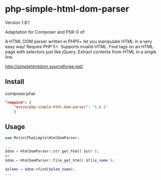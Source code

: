 php-simple-html-dom-parser
==========================

Version 1.8.1

Adaptation for Composer and PSR-0 of:

A HTML DOM parser written in PHP5+ let you manipulate HTML in a very easy way!
Require PHP 5+.
Supports invalid HTML.
Find tags on an HTML page with selectors just like jQuery.
Extract contents from HTML in a single line.

http://simplehtmldom.sourceforge.net/


Install
-------

 composer.phar
```json
"require": {
    "mstzn/php-simple-html-dom-parser": "1.8.1"
    }
```

Usage
-----

```php
use Mstzn\PhpSimple\HtmlDomParser;

...
$dom = HtmlDomParser::str_get_html( $str );
or 
$dom = HtmlDomParser::file_get_html( $file_name );

$elems = $dom->find($elem_name);
...

```
